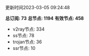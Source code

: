 更新时间2023-03-05 09:24:48

**总订阅: 73**
**总节点: 1194**
**有效节点: 458**
- v2ray节点: 334
- ss节点: 78
- trojan节点: 36
- ssr节点: 10
